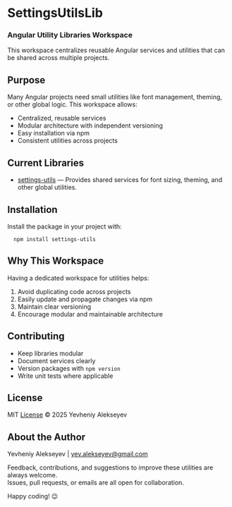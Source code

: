# SettingsUtilsLib
### Angular Utility Libraries Workspace

This workspace centralizes reusable Angular services and utilities that can be shared across multiple projects.

## Purpose

Many Angular projects need small utilities like font management, theming, or other global logic. This workspace allows:

- Centralized, reusable services
- Modular architecture with independent versioning
- Easy installation via npm
- Consistent utilities across projects

## Current Libraries

- [settings-utils](https://github.com/Greezaaa/settings-utils-lib/blob/main/projects/settings-utils/README.md) — Provides shared services for font sizing, theming, and other global utilities.

## Installation

Install the package in your project with:
```
  npm install settings-utils
```

## Why This Workspace

Having a dedicated workspace for utilities helps:

1. Avoid duplicating code across projects
2. Easily update and propagate changes via npm
3. Maintain clear versioning
4. Encourage modular and maintainable architecture

## Contributing

- Keep libraries modular
- Document services clearly
- Version packages with `npm version`
- Write unit tests where applicable

## License

MIT [License](https://github.com/Greezaaa/settings-utils-lib/blob/main/LICENSE) © 2025 Yevheniy Alekseyev



## About the Author

Yevheniy Alekseyev | [yev.alekseyev@gmail.com](mailto:yev.alekseyev@gmail.com)

Feedback, contributions, and suggestions to improve these utilities are always welcome.  
Issues, pull requests, or emails are all open for collaboration.

Happy coding! 😉

